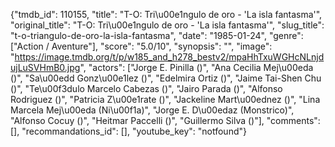 {"tmdb_id": 110155, "title": "T-O: Tri\u00e1ngulo de oro - 'La isla fantasma'", "original_title": "T-O: Tri\u00e1ngulo de oro - 'La isla fantasma'", "slug_title": "t-o-triangulo-de-oro-la-isla-fantasma", "date": "1985-01-24", "genre": ["Action / Aventure"], "score": "5.0/10", "synopsis": "", "image": "https://image.tmdb.org/t/p/w185_and_h278_bestv2/mpaHhTxuWGHcNLnjdujLuSVHmB0.jpg", "actors": ["Jorge E. Pinilla ()", "Ana Cecilia Mej\u00eda ()", "Sa\u00edd Gonz\u00e1lez ()", "Edelmira Ortiz ()", "Jaime Tai-Shen Chu ()", "Te\u00f3dulo Marcelo Cabezas ()", "Jairo Parada ()", "Alfonso Rodriguez ()", "Patricia Z\u00e1rate ()", "Jackeline Mart\u00ednez ()", "Lina Marcela Mej\u00eda (Ni\u00f1a)", "Jorge E. D\u00edaz (Monstrico)", "Alfonso Cocuy ()", "Heitmar Paccelli ()", "Guillermo Silva ()"], "comments": [], "recommandations_id": [], "youtube_key": "notfound"}